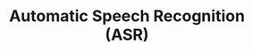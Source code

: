 ---
title: "Automatic Speech Recognition (ASR)"
meta_title: "Kurdish ASR Research - Speech Recognition for Kurdish Dialects"
description: "Comprehensive ASR systems supporting all major Kurdish dialects with advanced domain adaptation."
draft: false
---